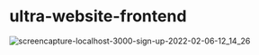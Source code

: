 ﻿# ultra-website-frontend
![screencapture-localhost-3000-sign-up-2022-02-06-12_14_26](https://user-images.githubusercontent.com/78864735/152669896-af68f70d-1528-444a-a20a-f29e5c2c6eda.png)
